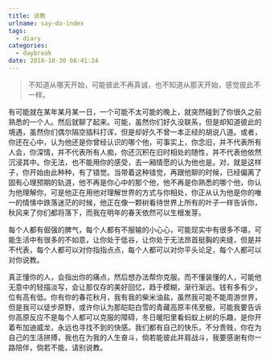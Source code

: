 ```yaml
---
title: 说教
urlname: say-do-index
tags:
  - diary
categories:
  - daybreak
date: 2018-10-30 08:41:24
---
```

<!-- Hexo daybreak git vb.net 健康 博客设置 网络日志 软件列表 魔法书签 -->
<!--![图]() -->
<!--[]() -->

> 不知道从哪天开始，可能彼此不再真诚，也不知道从那天开始，感觉彼此不一样。

<!-- more -->

有可能就在某年某月某一日，一个可能不太可能的晚上，就突然碰到了你很久之前熟悉的一个人。然后就聊了起来。可能，虽然你们好久没联系，但是却知道彼此的境遇，虽然你们偶尔隔空插科打诨，但是却好久不曾一本正经的胡说八道。或者，你还在心中，认为他还是你曾经认识的哪个他，可事实上，你念旧，并不代表所有人会，你深情，并不代表所有人痴，你还沉积在旧时相处的随性，并不代表他依然沉浸其中。你无法，也不能用你的感受，去一厢情愿的认为他也是。对，就是这样子，你开始由此种种，有了错觉。当带着这种错觉，再跟他聊的时候，已经偏离了固有心理预期的轨道，他不再是你心中的那个他，他不再是你熟悉的哪个他，你认为他理解你，可是他正在用他对理解世界的方式与你相处，你正从认为他是你的唯一的情愫中跌落迷茫的时候，他正在像一颗树看待世界上所有的叶子一样告诉你，秋风来了你们都将落下，而我在明年的春天依然可以生根发芽。

每个人都有倔强的脾气，每个人都有不服输的小心心，可能现实中有很多不堪，可能生活中有很多的不如意，让你处于低谷，让你处于无法昂首挺胸的夹缝，但是并不代表，每个人都可以对你指指点点，每个人都可以对你平头论足，每个人都可以对你说教。

真正懂你的人，会指出你的痛点，然后想办法帮你克服。而不懂装懂的人，可能他无意中的轻描淡写，会让那仅存的美好回忆，趋于模糊，渐行渐远。钱有多有少，位有高有低。你有你的春花秋月，我有我的柴米油盐，虽然我可能不能周游世界，但是我可以徒步原野，或许你认为那皑皑白雪的青藏高原丰伟至极，可能我要告诉你高原反应不是每个人都可以克服的障碍，冬日暖阳里看蚂蚁上树的乐趣，是你开着布加迪威龙，永远也寻找不到的快感。我们都有自己的快乐，不分贵贱，你在为自己的生活拼搏，我也在为我的人生奋斗，倘若能彼此并肩战斗，我要感谢有你一路陪伴，倘若不能，请别说教。